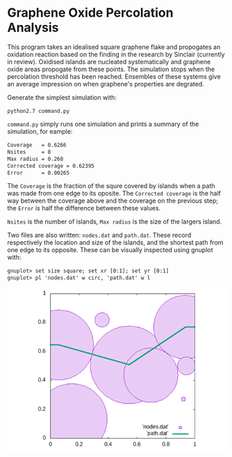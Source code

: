 # Graphene Oxide Percolation Analysis

This program takes an idealised square graphene flake and propogates an oxidation reaction based on the finding in the research by Sinclair (currently in review). Oxidised islands are nucleated systematically and graphene oxide areas propogate from these points. The simulation stops when the percolation threshold has been reached. Ensembles of these systems give an average impression on when graphene's properties are degrated. 

Generate the simplest simulation with:
```
python2.7 command.py
```
`command.py` simply runs one simulation and prints a summary of the simulation, for eample:
```
Coverage   = 0.6266
Nsites     = 8
Max radius = 0.268
Corrected coverage = 0.62395
Error      = 0.00265
```
The `Coverage` is the fraction of the squre covered by islands when a path was made from one edge to its oposite. The `Corrected coverage` is the half way between the coverage above and the coverage on the previous step; the `Error` is half the difference between these values.

`Nsites` is the number of islands, `Max radius` is the size of the largers island.

Two files are also written: `nodes.dat` and `path.dat`. These record respectively the location and size of the islands, and the shortest path from one edge to its opposite. These can be visually inspected using gnuplot with:
```
gnuplot> set size square; set xr [0:1]; set yr [0:1]
gnuplot> pl 'nodes.dat' w circ, 'path.dat' w l
```

 ![Example simulation output](example_sim.png)
